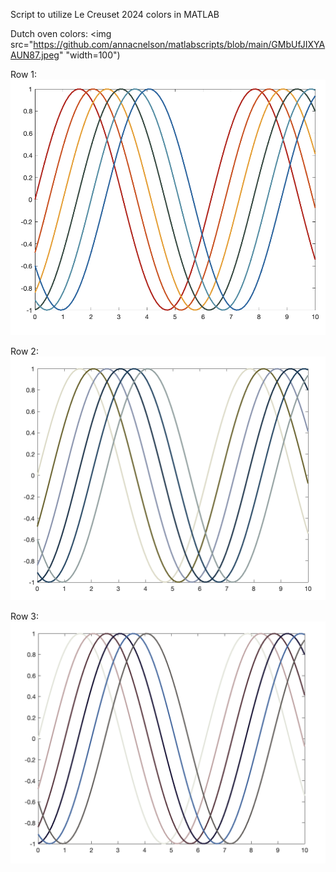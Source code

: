 Script to utilize Le Creuset 2024 colors in MATLAB

Dutch oven colors: 
<img src="https://github.com/annacnelson/matlabscripts/blob/main/GMbUfJIXYAAUN87.jpeg" "width=100")

Row 1: 
![alt text](https://github.com/annacnelson/matlabscripts/blob/main/row1.png?raw=true)

Row 2:
![alt text](https://github.com/annacnelson/matlabscripts/blob/main/row2.png?raw=true)

Row 3: 
![alt text](https://github.com/annacnelson/matlabscripts/blob/main/row3.png?raw=true)
